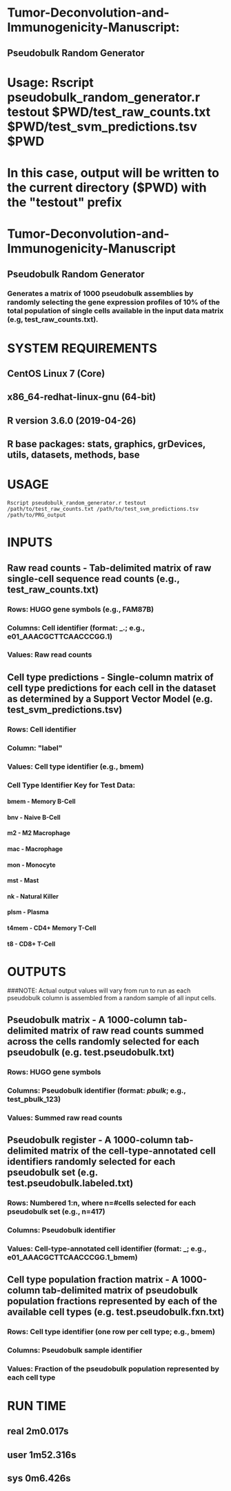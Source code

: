 # Tumor-Deconvolution-and-Immunogenicity-Manuscript:
## Pseudobulk Random Generator

# Usage: Rscript pseudobulk_random_generator.r testout $PWD/test_raw_counts.txt $PWD/test_svm_predictions.tsv $PWD
# In this case, output will be written to the current directory ($PWD) with the "testout" prefix


# Tumor-Deconvolution-and-Immunogenicity-Manuscript
## Pseudobulk Random Generator

### Generates a matrix of 1000 pseudobulk assemblies by randomly selecting the gene expression profiles of 10% of the total population of single cells available in the input data matrix (e.g, test_raw_counts.txt). 

# SYSTEM REQUIREMENTS
## CentOS Linux 7 (Core)
## x86_64-redhat-linux-gnu (64-bit)
## R version 3.6.0 (2019-04-26)
## R base packages: stats, graphics, grDevices, utils, datasets, methods, base     

# USAGE
```Rscript pseudobulk_random_generator.r testout /path/to/test_raw_counts.txt /path/to/test_svm_predictions.tsv /path/to/PRG_output```

# INPUTS
## Raw read counts - Tab-delimited matrix of raw single-cell sequence read counts (e.g., test_raw_counts.txt)
### Rows: HUGO gene symbols (e.g., FAM87B)
### Columns: Cell identifier (format: <sample identifier>_<cell barcode>.<rep>; e.g., e01_AAACGCTTCAACCCGG.1)
### Values: Raw read counts

## Cell type predictions - Single-column matrix of cell type predictions for each cell in the dataset as determined by a Support Vector Model (e.g. test_svm_predictions.tsv)
### Rows: Cell identifier
### Column: "label"
### Values: Cell type identifier (e.g., bmem)

### Cell Type Identifier Key for Test Data:
#### bmem - Memory B-Cell
#### bnv - Naive B-Cell
#### m2 - M2 Macrophage
#### mac - Macrophage
#### mon - Monocyte
#### mst - Mast
#### nk - Natural Killer
#### plsm - Plasma
#### t4mem - CD4+ Memory T-Cell
#### t8 - CD8+ T-Cell

# OUTPUTS
###NOTE: Actual output values will vary from run to run as each pseudobulk column is assembled from a random sample of all input cells.

## Pseudobulk matrix - A 1000-column tab-delimited matrix of raw read counts summed across the cells randomly selected for each pseudobulk (e.g. test.pseudobulk.txt)
### Rows: HUGO gene symbols
### Columns: Pseudobulk identifier (format: <cohort identifier>_pbulk_<pseudobulk set>; e.g., test_pbulk_123)
### Values: Summed raw read counts

## Pseudobulk register - A 1000-column tab-delimited matrix of the cell-type-annotated cell identifiers randomly selected for each pseudobulk set (e.g. test.pseudobulk.labeled.txt)
### Rows: Numbered 1:n, where n=#cells selected for each pseudobulk set (e.g., n=417)
### Columns: Pseudobulk identifier
### Values: Cell-type-annotated cell identifier (format: <cell identifier>_<cell type identifier>; e.g., e01_AAACGCTTCAACCCGG.1_bmem)

## Cell type population fraction matrix - A 1000-column tab-delimited matrix of pseudobulk population fractions represented by each of the available cell types (e.g. test.pseudobulk.fxn.txt)
### Rows: Cell type identifier (one row per cell type; e.g., bmem)
### Columns: Pseudobulk sample identifier
### Values: Fraction of the pseudobulk population represented by each cell type

# RUN TIME
## real    2m0.017s
## user    1m52.316s
## sys     0m6.426s
